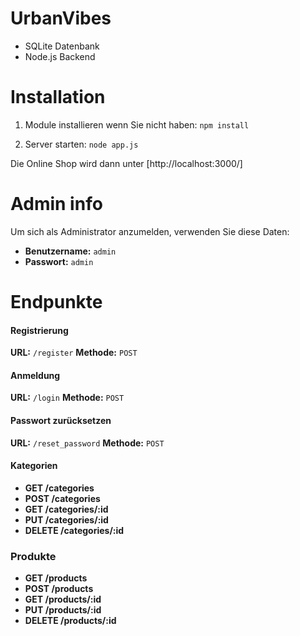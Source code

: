 # UrbanVibes

- SQLite Datenbank
- Node.js Backend

# Installation

1. Module installieren wenn Sie nicht haben:
   `npm install`

2. Server starten:
   `node app.js`

Die Online Shop wird dann unter [http://localhost:3000/]

# Admin info

Um sich als Administrator anzumelden, verwenden Sie diese Daten:

- **Benutzername:** `admin`
- **Passwort:** `admin`

# Endpunkte

#### Registrierung

**URL:** `/register`
**Methode:** `POST`

#### Anmeldung

**URL:** `/login`
**Methode:** `POST`

#### Passwort zurücksetzen

**URL:** `/reset_password`
**Methode:** `POST`

#### Kategorien

  - **GET /categories**
  - **POST /categories**
  - **GET /categories/:id**
  - **PUT /categories/:id**
  - **DELETE /categories/:id**

### Produkte

  - **GET /products**
  - **POST /products**
  - **GET /products/:id**
  - **PUT /products/:id**
  - **DELETE /products/:id**

